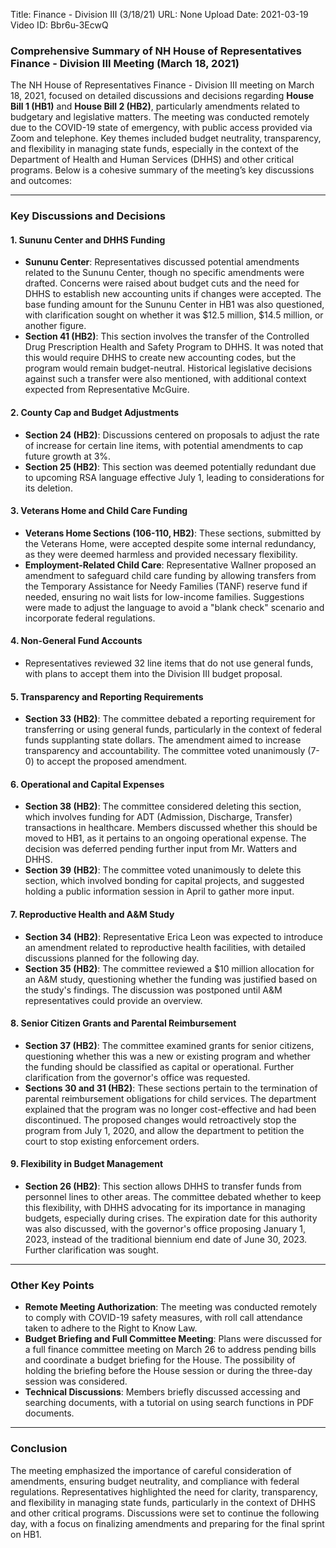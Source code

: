 Title: Finance - Division III (3/18/21)
URL: None
Upload Date: 2021-03-19
Video ID: Bbr6u-3EcwQ

### Comprehensive Summary of NH House of Representatives Finance - Division III Meeting (March 18, 2021)

The NH House of Representatives Finance - Division III meeting on March 18, 2021, focused on detailed discussions and decisions regarding **House Bill 1 (HB1)** and **House Bill 2 (HB2)**, particularly amendments related to budgetary and legislative matters. The meeting was conducted remotely due to the COVID-19 state of emergency, with public access provided via Zoom and telephone. Key themes included budget neutrality, transparency, and flexibility in managing state funds, especially in the context of the Department of Health and Human Services (DHHS) and other critical programs. Below is a cohesive summary of the meeting’s key discussions and outcomes:

---

### **Key Discussions and Decisions**

#### **1. Sununu Center and DHHS Funding**
   - **Sununu Center**: Representatives discussed potential amendments related to the Sununu Center, though no specific amendments were drafted. Concerns were raised about budget cuts and the need for DHHS to establish new accounting units if changes were accepted. The base funding amount for the Sununu Center in HB1 was also questioned, with clarification sought on whether it was $12.5 million, $14.5 million, or another figure.
   - **Section 41 (HB2)**: This section involves the transfer of the Controlled Drug Prescription Health and Safety Program to DHHS. It was noted that this would require DHHS to create new accounting codes, but the program would remain budget-neutral. Historical legislative decisions against such a transfer were also mentioned, with additional context expected from Representative McGuire.

#### **2. County Cap and Budget Adjustments**
   - **Section 24 (HB2)**: Discussions centered on proposals to adjust the rate of increase for certain line items, with potential amendments to cap future growth at 3%.
   - **Section 25 (HB2)**: This section was deemed potentially redundant due to upcoming RSA language effective July 1, leading to considerations for its deletion.

#### **3. Veterans Home and Child Care Funding**
   - **Veterans Home Sections (106-110, HB2)**: These sections, submitted by the Veterans Home, were accepted despite some internal redundancy, as they were deemed harmless and provided necessary flexibility.
   - **Employment-Related Child Care**: Representative Wallner proposed an amendment to safeguard child care funding by allowing transfers from the Temporary Assistance for Needy Families (TANF) reserve fund if needed, ensuring no wait lists for low-income families. Suggestions were made to adjust the language to avoid a "blank check" scenario and incorporate federal regulations.

#### **4. Non-General Fund Accounts**
   - Representatives reviewed 32 line items that do not use general funds, with plans to accept them into the Division III budget proposal.

#### **5. Transparency and Reporting Requirements**
   - **Section 33 (HB2)**: The committee debated a reporting requirement for transferring or using general funds, particularly in the context of federal funds supplanting state dollars. The amendment aimed to increase transparency and accountability. The committee voted unanimously (7-0) to accept the proposed amendment.

#### **6. Operational and Capital Expenses**
   - **Section 38 (HB2)**: The committee considered deleting this section, which involves funding for ADT (Admission, Discharge, Transfer) transactions in healthcare. Members discussed whether this should be moved to HB1, as it pertains to an ongoing operational expense. The decision was deferred pending further input from Mr. Watters and DHHS.
   - **Section 39 (HB2)**: The committee voted unanimously to delete this section, which involved bonding for capital projects, and suggested holding a public information session in April to gather more input.

#### **7. Reproductive Health and A&M Study**
   - **Section 34 (HB2)**: Representative Erica Leon was expected to introduce an amendment related to reproductive health facilities, with detailed discussions planned for the following day.
   - **Section 35 (HB2)**: The committee reviewed a $10 million allocation for an A&M study, questioning whether the funding was justified based on the study's findings. The discussion was postponed until A&M representatives could provide an overview.

#### **8. Senior Citizen Grants and Parental Reimbursement**
   - **Section 37 (HB2)**: The committee examined grants for senior citizens, questioning whether this was a new or existing program and whether the funding should be classified as capital or operational. Further clarification from the governor's office was requested.
   - **Sections 30 and 31 (HB2)**: These sections pertain to the termination of parental reimbursement obligations for child services. The department explained that the program was no longer cost-effective and had been discontinued. The proposed changes would retroactively stop the program from July 1, 2020, and allow the department to petition the court to stop existing enforcement orders.

#### **9. Flexibility in Budget Management**
   - **Section 26 (HB2)**: This section allows DHHS to transfer funds from personnel lines to other areas. The committee debated whether to keep this flexibility, with DHHS advocating for its importance in managing budgets, especially during crises. The expiration date for this authority was also discussed, with the governor's office proposing January 1, 2023, instead of the traditional biennium end date of June 30, 2023. Further clarification was sought.

---

### **Other Key Points**
- **Remote Meeting Authorization**: The meeting was conducted remotely to comply with COVID-19 safety measures, with roll call attendance taken to adhere to the Right to Know Law.
- **Budget Briefing and Full Committee Meeting**: Plans were discussed for a full finance committee meeting on March 26 to address pending bills and coordinate a budget briefing for the House. The possibility of holding the briefing before the House session or during the three-day session was considered.
- **Technical Discussions**: Members briefly discussed accessing and searching documents, with a tutorial on using search functions in PDF documents.

---

### **Conclusion**
The meeting emphasized the importance of careful consideration of amendments, ensuring budget neutrality, and compliance with federal regulations. Representatives highlighted the need for clarity, transparency, and flexibility in managing state funds, particularly in the context of DHHS and other critical programs. Discussions were set to continue the following day, with a focus on finalizing amendments and preparing for the final sprint on HB1.